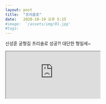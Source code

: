 ```yaml
---
layout: post
title:  "프리솔로"
date:   2020-10-19 오후 5:15
#image:  '/assets/img/01.jpg'
#tags:   
---
```


신성훈 궁형길 프리솔로 성공?! 대단한 형일세~

<iframe src="https://www.facebook.com/703617866/posts/10159004681052867/"></iframe>

